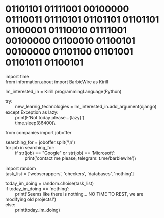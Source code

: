 # 01101101 01111001 00100000 01110011 01110101 01101101 01101101 01100001 01110010 01111001 00100000 01100010 01100101 00100000 01101100 01101001 01101011 01100101

import time \
from information.about import BarbieWire as Kirill

Im_interested_in = Kirill.programmingLanguage(Python)

try:\
⠀⠀⠀new_learnig_technologies = Im_interested_in.add_argument(django)\
except Exception as lazy:\
⠀⠀⠀print(F'Not today please...{lazy}')\
⠀⠀⠀time.sleep(86400)\
    
 
from companies import joboffer

searching_for = joboffer.split('\n')\
for job in searching_for:\
⠀⠀⠀if str(job) == "Google" or str(job) == 'Microsoft':\
⠀⠀⠀⠀⠀⠀print('contact me please, telegram: t.me/barbiewire')\
 

import random \
task_list = ['webscrappers', 'checkers', 'databases', 'nothing']

today_im_doing = random.choise(task_list)\
if today_im_doing == 'nothing':\
⠀⠀⠀print('Seems like there is nothing... NO TIME TO REST, we are modifying old projects!')\
else:\
⠀⠀⠀print(today_im_doing)
